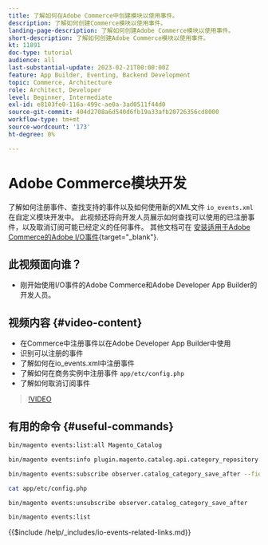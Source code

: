 ```yaml
---
title: 了解如何在Adobe Commerce中创建模块以使用事件。
description: 了解如何创建Commerce模块以使用事件。
landing-page-description: 了解如何创建Adobe Commerce模块以使用事件。
short-description: 了解如何创建Adobe Commerce模块以使用事件。
kt: 11891
doc-type: tutorial
audience: all
last-substantial-update: 2023-02-21T00:00:00Z
feature: App Builder, Eventing, Backend Development
topic: Commerce, Architecture
role: Architect, Developer
level: Beginner, Intermediate
exl-id: e8103fe0-116a-499c-ae0a-3ad0511f44d0
source-git-commit: 404d2708a6d540d6fb19a33afb20726356cd8000
workflow-type: tm+mt
source-wordcount: '173'
ht-degree: 0%

---
```


# Adobe Commerce模块开发

了解如何注册事件、查找支持的事件以及如何使用新的XML文件 `io_events.xml` 在自定义模块开发中。 此视频还将向开发人员展示如何查找可以使用的已注册事件，以及取消订阅可能已经定义的任何事件。 其他文档可在 [安装适用于Adobe Commerce的Adobe I/O事件](https://developer.adobe.com/commerce/events/get-started/installation/){target="_blank"}.

## 此视频面向谁？

* 刚开始使用I/O事件的Adobe Commerce和Adobe Developer App Builder的开发人员。

## 视频内容 {#video-content}

* 在Commerce中注册事件以在Adobe Developer App Builder中使用
* 识别可以注册的事件
* 了解如何在io_events.xml中注册事件
* 了解如何在商务实例中注册事件 `app/etc/config.php`
* 了解如何取消订阅事件

>[!VIDEO](https://video.tv.adobe.com/v/3415802?quality=12&learn=on)

## 有用的命令 {#useful-commands}

```bash
bin/magento events:list:all Magento_Catalog

bin/magento events:info plugin.magento.catalog.api.category_repository.save

bin/magento events:subscribe observer.catalog_category_save_after --fields=entity_id --fields=parent_id

cat app/etc/config.php

bin/magento events:unsubscribe observer.catalog_category_save_after

bin/magento events:list
```

{{$include /help/_includes/io-events-related-links.md}}
